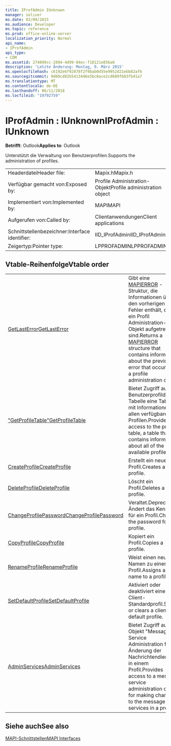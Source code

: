 ```yaml
---
title: IProfAdmin IUnknown
manager: soliver
ms.date: 03/09/2015
ms.audience: Developer
ms.topic: reference
ms.prod: office-online-server
localization_priority: Normal
api_name:
- IProfAdmin
api_type:
- COM
ms.assetid: 274899cc-2894-4d99-84ec-f18121e856a0
description: 'Letzte Änderung: Montag, 9. März 2015'
ms.openlocfilehash: c6192e6f92078f2f9bab0d55e9952d21ebb82af6
ms.sourcegitcommit: 9d60cd82b5413446e5bc8ace2cd689f683fb41a7
ms.translationtype: MT
ms.contentlocale: de-DE
ms.lasthandoff: 06/11/2018
ms.locfileid: "19792759"
---
```

# <a name="iprofadmin--iunknown"></a><span data-ttu-id="40c72-103">IProfAdmin : IUnknown</span><span class="sxs-lookup"><span data-stu-id="40c72-103">IProfAdmin : IUnknown</span></span>

  
  
<span data-ttu-id="40c72-104">**Betrifft**: Outlook</span><span class="sxs-lookup"><span data-stu-id="40c72-104">**Applies to**: Outlook</span></span> 
  
<span data-ttu-id="40c72-105">Unterstützt die Verwaltung von Benutzerprofilen.</span><span class="sxs-lookup"><span data-stu-id="40c72-105">Supports the administration of profiles.</span></span> 
  
|||
|:-----|:-----|
|<span data-ttu-id="40c72-106">Headerdatei</span><span class="sxs-lookup"><span data-stu-id="40c72-106">Header file:</span></span>  <br/> |<span data-ttu-id="40c72-107">Mapix.h</span><span class="sxs-lookup"><span data-stu-id="40c72-107">Mapix.h</span></span>  <br/> |
|<span data-ttu-id="40c72-108">Verfügbar gemacht von:</span><span class="sxs-lookup"><span data-stu-id="40c72-108">Exposed by:</span></span>  <br/> |<span data-ttu-id="40c72-109">Profile Administration-Objekt</span><span class="sxs-lookup"><span data-stu-id="40c72-109">Profile administration object</span></span>  <br/> |
|<span data-ttu-id="40c72-110">Implementiert von:</span><span class="sxs-lookup"><span data-stu-id="40c72-110">Implemented by:</span></span>  <br/> |<span data-ttu-id="40c72-111">MAPI</span><span class="sxs-lookup"><span data-stu-id="40c72-111">MAPI</span></span>  <br/> |
|<span data-ttu-id="40c72-112">Aufgerufen von:</span><span class="sxs-lookup"><span data-stu-id="40c72-112">Called by:</span></span>  <br/> |<span data-ttu-id="40c72-113">Clientanwendungen</span><span class="sxs-lookup"><span data-stu-id="40c72-113">Client applications</span></span>  <br/> |
|<span data-ttu-id="40c72-114">Schnittstellenbezeichner:</span><span class="sxs-lookup"><span data-stu-id="40c72-114">Interface identifier:</span></span>  <br/> |<span data-ttu-id="40c72-115">IID_IProfAdmin</span><span class="sxs-lookup"><span data-stu-id="40c72-115">IID_IProfAdmin</span></span>  <br/> |
|<span data-ttu-id="40c72-116">Zeigertyp:</span><span class="sxs-lookup"><span data-stu-id="40c72-116">Pointer type:</span></span>  <br/> |<span data-ttu-id="40c72-117">LPPROFADMIN</span><span class="sxs-lookup"><span data-stu-id="40c72-117">LPPROFADMIN</span></span>  <br/> |
   
## <a name="vtable-order"></a><span data-ttu-id="40c72-118">Vtable-Reihenfolge</span><span class="sxs-lookup"><span data-stu-id="40c72-118">Vtable order</span></span>

|||
|:-----|:-----|
|[<span data-ttu-id="40c72-119">GetLastError</span><span class="sxs-lookup"><span data-stu-id="40c72-119">GetLastError</span></span>](iprofadmin-getlasterror.md) <br/> |<span data-ttu-id="40c72-120">Gibt eine [MAPIERROR](mapierror.md) -Struktur, die Informationen über den vorherigen Fehler enthält, die auf ein Profil Administration-Objekt aufgetreten sind.</span><span class="sxs-lookup"><span data-stu-id="40c72-120">Returns a [MAPIERROR](mapierror.md) structure that contains information about the previous error that occurred to a profile administration object.</span></span>  <br/> |
|[<span data-ttu-id="40c72-121">"GetProfileTable"</span><span class="sxs-lookup"><span data-stu-id="40c72-121">GetProfileTable</span></span>](iprofadmin-getprofiletable.md) <br/> |<span data-ttu-id="40c72-122">Bietet Zugriff auf die Benutzerprofildienst-Tabelle eine Tabelle mit Informationen zu allen verfügbaren Profilen.</span><span class="sxs-lookup"><span data-stu-id="40c72-122">Provides access to the profile table, a table that contains information about all of the available profiles.</span></span>  <br/> |
|[<span data-ttu-id="40c72-123">CreateProfile</span><span class="sxs-lookup"><span data-stu-id="40c72-123">CreateProfile</span></span>](iprofadmin-createprofile.md) <br/> |<span data-ttu-id="40c72-124">Erstellt ein neues Profil.</span><span class="sxs-lookup"><span data-stu-id="40c72-124">Creates a new profile.</span></span>  <br/> |
|[<span data-ttu-id="40c72-125">DeleteProfile</span><span class="sxs-lookup"><span data-stu-id="40c72-125">DeleteProfile</span></span>](iprofadmin-deleteprofile.md) <br/> |<span data-ttu-id="40c72-126">Löscht ein Profil.</span><span class="sxs-lookup"><span data-stu-id="40c72-126">Deletes a profile.</span></span>  <br/> |
|[<span data-ttu-id="40c72-127">ChangeProfilePassword</span><span class="sxs-lookup"><span data-stu-id="40c72-127">ChangeProfilePassword</span></span>](iprofadmin-changeprofilepassword.md) <br/> |<span data-ttu-id="40c72-128">Veraltet.</span><span class="sxs-lookup"><span data-stu-id="40c72-128">Deprecated.</span></span> <span data-ttu-id="40c72-129">Ändert das Kennwort für ein Profil.</span><span class="sxs-lookup"><span data-stu-id="40c72-129">Changes the password for a profile.</span></span>  <br/> |
|[<span data-ttu-id="40c72-130">CopyProfile</span><span class="sxs-lookup"><span data-stu-id="40c72-130">CopyProfile</span></span>](iprofadmin-copyprofile.md) <br/> |<span data-ttu-id="40c72-131">Kopiert ein Profil.</span><span class="sxs-lookup"><span data-stu-id="40c72-131">Copies a profile.</span></span>  <br/> |
|[<span data-ttu-id="40c72-132">RenameProfile</span><span class="sxs-lookup"><span data-stu-id="40c72-132">RenameProfile</span></span>](iprofadmin-renameprofile.md) <br/> |<span data-ttu-id="40c72-133">Weist einen neuen Namen zu einem Profil.</span><span class="sxs-lookup"><span data-stu-id="40c72-133">Assigns a new name to a profile.</span></span>  <br/> |
|[<span data-ttu-id="40c72-134">SetDefaultProfile</span><span class="sxs-lookup"><span data-stu-id="40c72-134">SetDefaultProfile</span></span>](iprofadmin-setdefaultprofile.md) <br/> |<span data-ttu-id="40c72-135">Aktiviert oder deaktiviert eine Client-Standardprofil.</span><span class="sxs-lookup"><span data-stu-id="40c72-135">Sets or clears a client's default profile.</span></span>  <br/> |
|[<span data-ttu-id="40c72-136">AdminServices</span><span class="sxs-lookup"><span data-stu-id="40c72-136">AdminServices</span></span>](iprofadmin-adminservices.md) <br/> |<span data-ttu-id="40c72-137">Bietet Zugriff auf ein Objekt "Message" Service Administration für die Änderung der Nachrichtendienste in einem Profil.</span><span class="sxs-lookup"><span data-stu-id="40c72-137">Provides access to a message service administration object for making changes to the message services in a profile.</span></span>  <br/> |
   
## <a name="see-also"></a><span data-ttu-id="40c72-138">Siehe auch</span><span class="sxs-lookup"><span data-stu-id="40c72-138">See also</span></span>



[<span data-ttu-id="40c72-139">MAPI-Schnittstellen</span><span class="sxs-lookup"><span data-stu-id="40c72-139">MAPI Interfaces</span></span>](mapi-interfaces.md)

